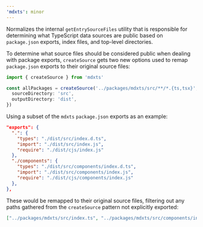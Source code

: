 ```yaml
---
'mdxts': minor
---
```


Normalizes the internal `getEntrySourceFiles` utility that is responsible for determining what TypeScript data sources are public based on `package.json` exports, index files, and top-level directories.

To determine what source files should be considered public when dealing with package exports, `createSource` gets two new options used to remap `package.json` exports to their original source files:

```ts
import { createSource } from 'mdxts'

const allPackages = createSource('../packages/mdxts/src/**/*.{ts,tsx}', {
  sourceDirectory: 'src',
  outputDirectory: 'dist',
})
```

Using a subset of the `mdxts` `package.json` exports as an example:

```json
"exports": {
  ".": {
    "types": "./dist/src/index.d.ts",
    "import": "./dist/src/index.js",
    "require": "./dist/cjs/index.js"
  },
  "./components": {
    "types": "./dist/src/components/index.d.ts",
    "import": "./dist/src/components/index.js",
    "require": "./dist/cjs/components/index.js"
  },
},
```

These would be remapped to their original source files, filtering out any paths gathered from the `createSource` pattern not explicitly exported:

```json
["../packages/mdxts/src/index.ts", "../packages/mdxts/src/components/index.ts"]
```
